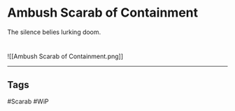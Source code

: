 # Ambush Scarab of Containment
The silence belies lurking doom.

#
![[Ambush Scarab of Containment.png]]

---
## Tags
#Scarab
#WiP 